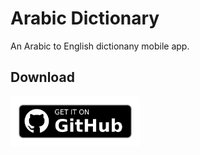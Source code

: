 # Arabic Dictionary

An Arabic to English dictionany mobile app.

## Download

[<img alt="Get it on GitHub" height="80" src="./assets/get-it-on-github.png">](https://github.com/wizsk/arabic_dictionary/releases/latest)